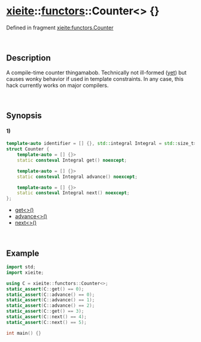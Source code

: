 # [xieite](../../xieite.md)\:\:[functors](../../functors.md)\:\:Counter\<\> \{\}
Defined in fragment [xieite:functors.Counter](../../../src/functors/counter.cpp)

&nbsp;

## Description
A compile-time counter thingamabob. Technically not ill-formed ([yet](https://www.open-std.org/jtc1/sc22/wg21/docs/cwg_active.html#2118)) but causes wonky behavior if used in template constraints. In any case, this hack currently works on major compilers.

&nbsp;

## Synopsis
#### 1)
```cpp
template<auto identifier = [] {}, std::integral Integral = std::size_t>
struct Counter {
    template<auto = [] {}>
    static consteval Integral get() noexcept;

    template<auto = [] {}>
    static consteval Integral advance() noexcept;

    template<auto = [] {}>
    static consteval Integral next() noexcept;
};
```
- [get\<\>\(\)](./structures/counter/1/get.md)
- [advance\<\>\(\)](./structures/counter/1/advance.md)
- [next\<\>\(\)](./structures/counter/1/next.md)

&nbsp;

## Example
```cpp
import std;
import xieite;

using C = xieite::functors::Counter<>;
static_assert(C::get() == 0);
static_assert(C::advance() == 0);
static_assert(C::advance() == 1);
static_assert(C::advance() == 2);
static_assert(C::get() == 3);
static_assert(C::next() == 4);
static_assert(C::next() == 5);

int main() {}
```

